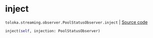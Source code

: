 # inject
`toloka.streaming.observer.PoolStatusObserver.inject` | [Source code](https://github.com/Toloka/toloka-kit/blob/v0.1.24/src/streaming/observer.py#L181)

```python
inject(self, injection: PoolStatusObserver)
```

